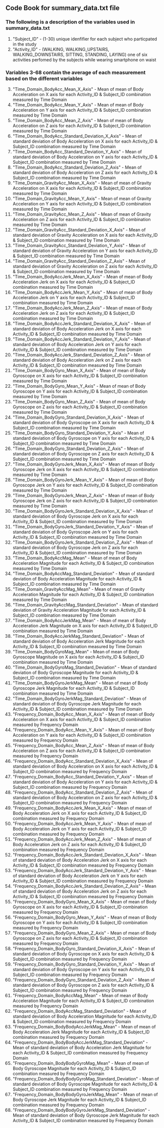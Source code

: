 ## Code Book for summary_data.txt file
### The following is a description of the variables used in summary_data.txt

1. "Subject_ID" - (1-30) unique idenfifier for each subject who particpated in the study
2. "Activity_ID" - (WALKING, WALKING_UPSTAIRS, WALKING_DOWNSTAIRS, SITTING, STANDING, LAYING) one of six activities perfomed by the subjects while wearing smartphone on waist

### Variables 3-68 contain the average of each measurement based on the different variables

3. "Time_Domain_BodyAcc_Mean_X_Axis" - Mean of mean of Body Acceleration on X axis for each Activity_ID & Subject_ID combination measured by Time Domain
4. "Time_Domain_BodyAcc_Mean_Y_Axis" - Mean of mean of Body Acceleration on Y axis for each Activity_ID & Subject_ID combination measured by Time Domain
5. "Time_Domain_BodyAcc_Mean_Z_Axis" - Mean of mean of Body Acceleration on Z axis for each Activity_ID & Subject_ID combination measured by Time Domain
6. "Time_Domain_BodyAcc_Standard_Deviation_X_Axis" - Mean of standard deviation of Body Acceleration on X axis for each Activity_ID & Subject_ID combination measured by Time Domain
7. "Time_Domain_BodyAcc_Standard_Deviation_Y_Axis" - Mean of standard deviation of Body Acceleration on Y axis for each Activity_ID & Subject_ID combination measured by Time Domain
8. "Time_Domain_BodyAcc_Standard_Deviation_Z_Axis" - Mean of standard deviation of Body Acceleration on Z axis for each Activity_ID & Subject_ID combination measured by Time Domain
9. "Time_Domain_GravityAcc_Mean_X_Axis" - Mean of mean of Gravity Acceleration on X axis for each Activity_ID & Subject_ID combination measured by Time Domain
10. "Time_Domain_GravityAcc_Mean_Y_Axis" - Mean of mean of Gravity Acceleration on Y axis for each Activity_ID & Subject_ID combination measured by Time Domain
11. "Time_Domain_GravityAcc_Mean_Z_Axis" - Mean of mean of Gravity Acceleration on Z axis for each Activity_ID & Subject_ID combination measured by Time Domain
12. "Time_Domain_GravityAcc_Standard_Deviation_X_Axis" - Mean of standard deviation of Gravity Acceleration on X axis for each Activity_ID & Subject_ID combination measured by Time Domain
13. "Time_Domain_GravityAcc_Standard_Deviation_Y_Axis" - Mean of standard deviation of Gravity Acceleration on Y axis for each Activity_ID & Subject_ID combination measured by Time Domain
14. "Time_Domain_GravityAcc_Standard_Deviation_Z_Axis" - Mean of standard deviation of Gravity Acceleration on Z axis for each Activity_ID & Subject_ID combination measured by Time Domain
15. "Time_Domain_BodyAccJerk_Mean_X_Axis" - Mean of mean of Body Acceleration Jerk on X axis for each Activity_ID & Subject_ID combination measured by Time Domain
16. "Time_Domain_BodyAccJerk_Mean_Y_Axis" - Mean of mean of Body Acceleration Jerk on Y axis for each Activity_ID & Subject_ID combination measured by Time Domain
17. "Time_Domain_BodyAccJerk_Mean_Z_Axis" - Mean of mean of Body Acceleration Jerk on Z axis for each Activity_ID & Subject_ID combination measured by Time Domain
18. "Time_Domain_BodyAccJerk_Standard_Deviation_X_Axis" - Mean of standard deviation of Body Acceleration Jerk on X axis for each Activity_ID & Subject_ID combination measured by Time Domain
19. "Time_Domain_BodyAccJerk_Standard_Deviation_Y_Axis" - Mean of standard deviation of Body Acceleration Jerk on Y axis for each Activity_ID & Subject_ID combination measured by Time Domain
20. "Time_Domain_BodyAccJerk_Standard_Deviation_Z_Axis" - Mean of standard deviation of Body Acceleration Jerk on Z axis for each Activity_ID & Subject_ID combination measured by Time Domain
21. "Time_Domain_BodyGyro_Mean_X_Axis" - Mean of mean of Body Gyroscope on X axis for each Activity_ID & Subject_ID combination measured by Time Domain
22. "Time_Domain_BodyGyro_Mean_Y_Axis" - Mean of mean of Body Gyroscope on Y axis for each Activity_ID & Subject_ID combination measured by Time Domain
23. "Time_Domain_BodyGyro_Mean_Z_Axis" - Mean of mean of Body Gyroscope on Z axis for each Activity_ID & Subject_ID combination measured by Time Domain
24. "Time_Domain_BodyGyro_Standard_Deviation_X_Axis" - Mean of standard deviation of Body Gyroscope on X axis for each Activity_ID & Subject_ID combination measured by Time Domain
25. "Time_Domain_BodyGyro_Standard_Deviation_Y_Axis" - Mean of standard deviation of Body Gyroscope on Y axis for each Activity_ID & Subject_ID combination measured by Time Domain
26. "Time_Domain_BodyGyro_Standard_Deviation_Z_Axis" - Mean of standard deviation of Body Gyroscope on Z axis for each Activity_ID & Subject_ID combination measured by Time Domain
27. "Time_Domain_BodyGyroJerk_Mean_X_Axis" - Mean of mean of Body Gyroscope Jerk on X axis for each Activity_ID & Subject_ID combination measured by Time Domain
28. "Time_Domain_BodyGyroJerk_Mean_Y_Axis" - Mean of mean of Body Gyroscope Jerk on Y axis for each Activity_ID & Subject_ID combination measured by Time Domain
29. "Time_Domain_BodyGyroJerk_Mean_Z_Axis" - Mean of mean of Body Gyroscope Jerk on Z axis for each Activity_ID & Subject_ID combination measured by Time Domain
30. "Time_Domain_BodyGyroJerk_Standard_Deviation_X_Axis" - Mean of standard deviation of Body Gyroscope Jerk on X axis for each Activity_ID & Subject_ID combination measured by Time Domain
31. "Time_Domain_BodyGyroJerk_Standard_Deviation_Y_Axis" - Mean of standard deviation of Body Gyroscope Jerk on Y axis for each Activity_ID & Subject_ID combination measured by Time Domain
32. "Time_Domain_BodyGyroJerk_Standard_Deviation_Z_Axis" - Mean of standard deviation of Body Gyroscope Jerk on Z axis for each Activity_ID & Subject_ID combination measured by Time Domain
33. "Time_Domain_BodyAccMag_Mean" - Mean of mean of Body Acceleration Magnitude for each Activity_ID & Subject_ID combination measured by Time Domain
34. "Time_Domain_BodyAccMag_Standard_Deviation" - Mean of standard deviation of Body Acceleration Magnitude for each Activity_ID & Subject_ID combination measured by Time Domain
35. "Time_Domain_GravityAccMag_Mean" - Mean of mean of Gravity Acceleration Magnitude for each Activity_ID & Subject_ID combination measured by Time Domain
36. "Time_Domain_GravityAccMag_Standard_Deviation" - Mean of standard deviation of Gravity Acceleration Magnitude for each Activity_ID & Subject_ID combination measured by Time Domain
37. "Time_Domain_BodyAccJerkMag_Mean" - Mean of mean of Body Acceleration Jerk Magnitude on X axis for each Activity_ID & Subject_ID combination measured by Time Domain
38. "Time_Domain_BodyAccJerkMag_Standard_Deviation" - Mean of standard deviation of Body Acceleration Jerk Magnitude for each Activity_ID & Subject_ID combination measured by Time Domain
39. "Time_Domain_BodyGyroMag_Mean" - Mean of mean of Body Gyroscope Magnitude on X axis for each Activity_ID & Subject_ID combination measured by Time Domain
40. "Time_Domain_BodyGyroMag_Standard_Deviation" - Mean of standard deviation of Body Gyroscope Magnitude for each Activity_ID & Subject_ID combination measured by Time Domain
41. "Time_Domain_BodyGyroJerkMag_Mean" - Mean of mean of Body Gyroscope Jerk Magnitude for each Activity_ID & Subject_ID combination measured by Time Domain
42. "Time_Domain_BodyGyroJerkMag_Standard_Deviation" - Mean of standard deviation of Body Gyroscope Jerk Magnitude for each Activity_ID & Subject_ID combination measured by Time Domain
43. "Frequency_Domain_BodyAcc_Mean_X_Axis" - Mean of mean of Body Acceleration on X axis for each Activity_ID & Subject_ID combination measured by Frequency Domain
44. "Frequency_Domain_BodyAcc_Mean_Y_Axis" - Mean of mean of Body Acceleration on Y axis for each Activity_ID & Subject_ID combination measured by Frequency Domain
45. "Frequency_Domain_BodyAcc_Mean_Z_Axis" - Mean of mean of Body Acceleration on Z axis for each Activity_ID & Subject_ID combination measured by Frequency Domain
46. "Frequency_Domain_BodyAcc_Standard_Deviation_X_Axis" - Mean of standard deviation of Body Acceleration on X axis for each Activity_ID & Subject_ID combination measured by Frequency Domain
47. "Frequency_Domain_BodyAcc_Standard_Deviation_Y_Axis" - Mean of standard deviation of Body Acceleration on Y axis for each Activity_ID & Subject_ID combination measured by Frequency Domain
48. "Frequency_Domain_BodyAcc_Standard_Deviation_Z_Axis" - Mean of standard deviation of Body Acceleration on Z axis for each Activity_ID & Subject_ID combination measured by Frequency Domain
49. "Frequency_Domain_BodyAccJerk_Mean_X_Axis" - Mean of mean of Body Acceleration Jerk on X axis for each Activity_ID & Subject_ID combination measured by Frequency Domain
50. "Frequency_Domain_BodyAccJerk_Mean_Y_Axis" - Mean of mean of Body Acceleration Jerk on Y axis for each Activity_ID & Subject_ID combination measured by Frequency Domain
51. "Frequency_Domain_BodyAccJerk_Mean_Z_Axis" - Mean of mean of Body Acceleration Jerk on Z axis for each Activity_ID & Subject_ID combination measured by Frequency Domain
52. "Frequency_Domain_BodyAccJerk_Standard_Deviation_X_Axis" - Mean of standard deviation of Body Acceleration Jerk on X axis for each Activity_ID & Subject_ID combination measured by Frequency Domain
53. "Frequency_Domain_BodyAccJerk_Standard_Deviation_Y_Axis" - Mean of standard deviation of Body Acceleration Jerk on Y axis for each Activity_ID & Subject_ID combination measured by Frequency Domain
54. "Frequency_Domain_BodyAccJerk_Standard_Deviation_Z_Axis" - Mean of standard deviation of Body Acceleration Jerk on Z axis for each Activity_ID & Subject_ID combination measured by Frequency Domain
55. "Frequency_Domain_BodyGyro_Mean_X_Axis" - Mean of mean of Body Gyroscope on X axis for each Activity_ID & Subject_ID combination measured by Frequency Domain
56. "Frequency_Domain_BodyGyro_Mean_Y_Axis" - Mean of mean of Body Gyroscope on Y axis for each Activity_ID & Subject_ID combination measured by Frequency Domain
57. "Frequency_Domain_BodyGyro_Mean_Z_Axis" - Mean of mean of Body Gyroscope on Z axis for each Activity_ID & Subject_ID combination measured by Frequency Domain
58. "Frequency_Domain_BodyGyro_Standard_Deviation_X_Axis" - Mean of standard deviation of Body Gyroscope on X axis for each Activity_ID & Subject_ID combination measured by Frequency Domain
59. "Frequency_Domain_BodyGyro_Standard_Deviation_Y_Axis" - Mean of standard deviation of Body Gyroscope on Y axis for each Activity_ID & Subject_ID combination measured by Frequency Domain
60. "Frequency_Domain_BodyGyro_Standard_Deviation_Z_Axis" - Mean of standard deviation of Body Gyroscope on Z axis for each Activity_ID & Subject_ID combination measured by Frequency Domain
61. "Frequency_Domain_BodyAccMag_Mean" - Mean of mean of Body Acceleration Magnitude for each Activity_ID & Subject_ID combination measured by Frequency Domain
62. "Frequency_Domain_BodyAccMag_Standard_Deviation" - Mean of standard deviation of Body Acceleration Magnitude for each Activity_ID & Subject_ID combination measured by Frequency Domain
63. "Frequency_Domain_BodyBodyAccJerkMag_Mean" - Mean of mean of Body Acceleration Jerk Magnitude for each Activity_ID & Subject_ID combination measured by Frequency Domain
64. "Frequency_Domain_BodyBodyAccJerkMag_Standard_Deviation" - Mean of standard deviation of Body Acceleration Jerk Magnitude for each Activity_ID & Subject_ID combination measured by Frequency Domain
65. "Frequency_Domain_BodyBodyGyroMag_Mean" - Mean of mean of Body Gyroscope Magnitude for each Activity_ID & Subject_ID combination measured by Frequency Domain
66. "Frequency_Domain_BodyBodyGyroMag_Standard_Deviation" - Mean of standard deviation of Body Gyroscope Magnitude for each Activity_ID & Subject_ID combination measured by Frequency Domain
67. "Frequency_Domain_BodyBodyGyroJerkMag_Mean" - Mean of mean of Body Gyroscope Jerk Magnitude for each Activity_ID & Subject_ID combination measured by Frequency Domain
68. "Frequency_Domain_BodyBodyGyroJerkMag_Standard_Deviation" - Mean of standard deviation of Body Gyroscope Jerk Magnitude for each Activity_ID & Subject_ID combination measured by Frequency Domain

